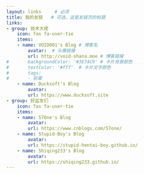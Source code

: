 ```yaml
---
layout: links     # 必须
title: 我的友链   # 可选，这是友链页的标题
links:
- group: 技术大佬
	icon: fas fa-user-tie
	items:
	- name: VOID001's Blog # 博客名
		avatar:  # 头像链接
		url: http://void-shana.moe # 博客链接
#		backgroundColor: '#3E74C9' # 卡片背景颜色
#		textColor: '#fff'  # 卡片文字颜色
#		tags:
#		- 前辈
	- name: Ducksoft's Blog
		avatar:
		url: https://www.ducksoft.site
- group: 好盆友们
	icon: fas fa-user-tie
	items:
	- name: 57One's Blog
		avatar:
		url: https://www.cnblogs.com/57one/
	- name: Stupid-Boy's Blog
		avatar:
		url: https://stupid-hentai-boy.github.io/
	- name: Shiqing233's Blog
		avatar:
		url: https://shiqing233.github.io/
---
```

